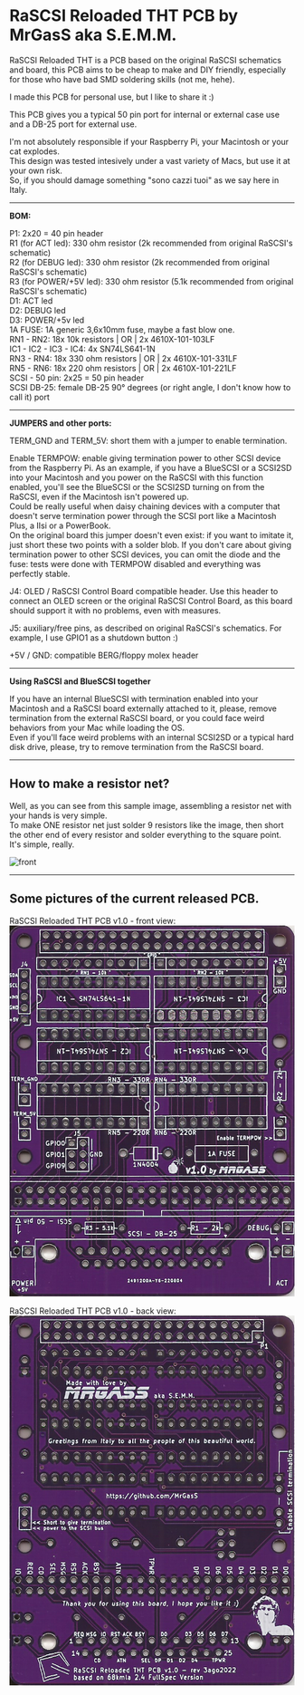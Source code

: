 # **RaSCSI Reloaded THT PCB by MrGasS aka S.E.M.M.**  
  
RaSCSI Reloaded THT is a PCB based on the original RaSCSI schematics and board, this PCB aims to be cheap to make and DIY friendly, especially for those who have bad SMD soldering skills (not me, hehe).  
  
I made this PCB for personal use, but I like to share it :)  
  
This PCB gives you a typical 50 pin port for internal or external case use and a DB-25 port for external use.  
  
I'm not absolutely responsible if your Raspberry Pi, your Macintosh or your cat explodes.  
This design was tested intesively under a vast variety of Macs, but use it at your own risk.  
So, if you should damage something "sono cazzi tuoi" as we say here in Italy.  
  
__________________________________________________________________________________________________________  
**BOM:**  
  
P1: 2x20 = 40 pin header  
R1 (for ACT led): 330 ohm resistor (2k recommended from original RaSCSI's schematic)  
R2 (for DEBUG led): 330 ohm resistor (2k recommended from original RaSCSI's schematic)  
R3 (for POWER/+5V led): 330 ohm resistor (5.1k recommended from original RaSCSI's schematic)  
D1: ACT led  
D2: DEBUG led  
D3: POWER/+5v led  
1A FUSE: 1A generic 3,6x10mm fuse, maybe a fast blow one.  
RN1 - RN2: 18x 10k resistors | OR | 2x 4610X-101-103LF  
IC1 - IC2 - IC3 - IC4: 4x SN74LS641-1N  
RN3 - RN4: 18x 330 ohm resistors | OR | 2x 4610X-101-331LF  
RN5 - RN6: 18x 220 ohm resistors | OR | 2x 4610X-101-221LF  
SCSI - 50 pin: 2x25 = 50 pin header  
SCSI DB-25: female DB-25 90° degrees (or right angle, I don't know how to call it) port  
__________________________________________________________________________________________________________  
**JUMPERS and other ports:**  
  
TERM_GND and TERM_5V: short them with a jumper to enable termination.  
  
Enable TERMPOW: enable giving termination power to other SCSI device from the Raspberry Pi. As an example, if you have a BlueSCSI or a SCSI2SD into your Macintosh and you power on the RaSCSI with this function enabled, you'll see the BlueSCSI or the SCSI2SD turning on from the RaSCSI, even if the Macintosh isn't powered up.  
Could be really useful when daisy chaining devices with a computer that doesn't serve termination power through the SCSI port like a Macintosh Plus, a IIsi or a PowerBook.  
On the original board this jumper doesn't even exist: if you want to imitate it, just short these two points with a solder blob.
If you don't care about giving termination power to other SCSI devices, you can omit the diode and the fuse: tests were done with TERMPOW disabled and everything was perfectly stable.  
  
J4: OLED / RaSCSI Control Board compatible header. Use this header to connect an OLED screen or the original RaSCSI Control Board, as this board should support it with no problems, even with measures.  
  
J5: auxiliary/free pins, as described on original RaSCSI's schematics. For example, I use GPIO1 as a shutdown button :)  
  
+5V / GND: compatible BERG/floppy molex header  
__________________________________________________________________________________________________________  
**Using RaSCSI and BlueSCSI together**  
  
If you have an internal BlueSCSI with termination enabled into your Macintosh and a RaSCSI board externally attached to it, please, remove termination from the external RaSCSI board, or you could face weird behaviors from your Mac while loading the OS.  
Even if you'll face weird problems with an internal SCSI2SD or a typical hard disk drive, please, try to remove termination from the RaSCSI board.  

__________________________________________________________________________________________________________  
## **How to make a resistor net?**  
  
Well, as you can see from this sample image, assembling a resistor net with your hands is very simple.  
To make ONE resistor net just solder 9 resistors like the image, then short the other end of every resistor and solder everything to the square point.  
It's simple, really.  

![front](pictures/howtomakeresistornets.jpg)  
__________________________________________________________________________________________________________  
## **Some pictures of the current released PCB**. 
RaSCSI Reloaded THT PCB v1.0 - front view:  
![front](pictures/RaSCSI-Reloaded-THT-PCB-v1-0-FRONT.png)  
  
RaSCSI Reloaded THT PCB v1.0 - back view:  
![back](pictures/RaSCSI-Reloaded-THT-PCB-v1-0-BACK.png)
